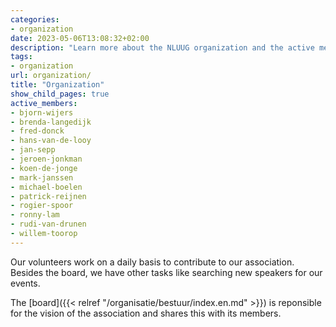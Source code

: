 ```yaml
---
categories:
- organization
date: 2023-05-06T13:08:32+02:00
description: "Learn more about the NLUUG organization and the active members within the different committees"
tags:
- organization
url: organization/
title: "Organization"
show_child_pages: true
active_members:
- bjorn-wijers
- brenda-langedijk
- fred-donck
- hans-van-de-looy
- jan-sepp
- jeroen-jonkman
- koen-de-jonge
- mark-janssen
- michael-boelen
- patrick-reijnen
- rogier-spoor
- ronny-lam
- rudi-van-drunen
- willem-toorop
---
```


Our volunteers work on a daily basis to contribute to our association. Besides the board, we have other tasks like searching new speakers for our events.

The [board]({{< relref "/organisatie/bestuur/index.en.md" >}}) is reponsible for the vision of the association and shares this with its members.
